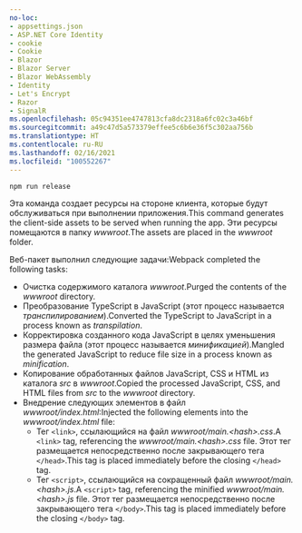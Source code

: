 ```yaml
---
no-loc:
- appsettings.json
- ASP.NET Core Identity
- cookie
- Cookie
- Blazor
- Blazor Server
- Blazor WebAssembly
- Identity
- Let's Encrypt
- Razor
- SignalR
ms.openlocfilehash: 05c94351ee4747813cfa8dc2318a6fc02c3a46bf
ms.sourcegitcommit: a49c47d5a573379effee5c6b6e36f5c302aa756b
ms.translationtype: HT
ms.contentlocale: ru-RU
ms.lasthandoff: 02/16/2021
ms.locfileid: "100552267"
---
```

```console
npm run release
```

<span data-ttu-id="b1959-101">Эта команда создает ресурсы на стороне клиента, которые будут обслуживаться при выполнении приложения.</span><span class="sxs-lookup"><span data-stu-id="b1959-101">This command generates the client-side assets to be served when running the app.</span></span> <span data-ttu-id="b1959-102">Эти ресурсы помещаются в папку *wwwroot*.</span><span class="sxs-lookup"><span data-stu-id="b1959-102">The assets are placed in the *wwwroot* folder.</span></span>

<span data-ttu-id="b1959-103">Веб-пакет выполнил следующие задачи:</span><span class="sxs-lookup"><span data-stu-id="b1959-103">Webpack completed the following tasks:</span></span>

* <span data-ttu-id="b1959-104">Очистка содержимого каталога *wwwroot*.</span><span class="sxs-lookup"><span data-stu-id="b1959-104">Purged the contents of the *wwwroot* directory.</span></span>
* <span data-ttu-id="b1959-105">Преобразование TypeScript в JavaScript (этот процесс называется *транспилированием*).</span><span class="sxs-lookup"><span data-stu-id="b1959-105">Converted the TypeScript to JavaScript in a process known as *transpilation*.</span></span>
* <span data-ttu-id="b1959-106">Корректировка созданного кода JavaScript в целях уменьшения размера файла (этот процесс называется *минификацией*).</span><span class="sxs-lookup"><span data-stu-id="b1959-106">Mangled the generated JavaScript to reduce file size in a process known as *minification*.</span></span>
* <span data-ttu-id="b1959-107">Копирование обработанных файлов JavaScript, CSS и HTML из каталога *src* в *wwwroot*.</span><span class="sxs-lookup"><span data-stu-id="b1959-107">Copied the processed JavaScript, CSS, and HTML files from *src* to the *wwwroot* directory.</span></span>
* <span data-ttu-id="b1959-108">Внедрение следующих элементов в файл *wwwroot/index.html*:</span><span class="sxs-lookup"><span data-stu-id="b1959-108">Injected the following elements into the *wwwroot/index.html* file:</span></span>
  * <span data-ttu-id="b1959-109">Тег `<link>`, ссылающийся на файл *wwwroot/main.\<hash\>.css*.</span><span class="sxs-lookup"><span data-stu-id="b1959-109">A `<link>` tag, referencing the *wwwroot/main.\<hash\>.css* file.</span></span> <span data-ttu-id="b1959-110">Этот тег размещается непосредственно после закрывающего тега `</head>`.</span><span class="sxs-lookup"><span data-stu-id="b1959-110">This tag is placed immediately before the closing `</head>` tag.</span></span>
  * <span data-ttu-id="b1959-111">Тег `<script>`, ссылающийся на сокращенный файл *wwwroot/main.\<hash\>.js*.</span><span class="sxs-lookup"><span data-stu-id="b1959-111">A `<script>` tag, referencing the minified *wwwroot/main.\<hash\>.js* file.</span></span> <span data-ttu-id="b1959-112">Этот тег размещается непосредственно после закрывающего тега `</body>`.</span><span class="sxs-lookup"><span data-stu-id="b1959-112">This tag is placed immediately before the closing `</body>` tag.</span></span>